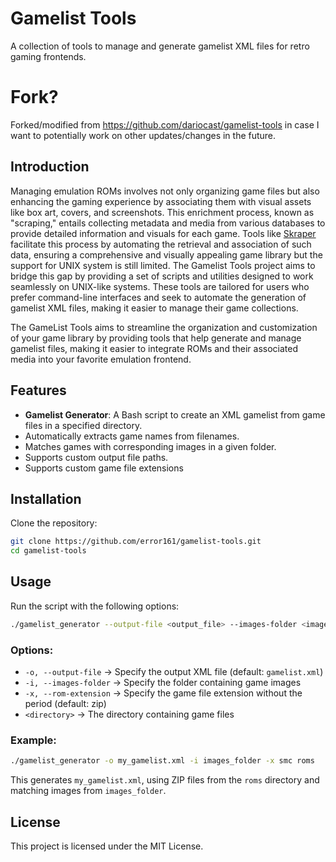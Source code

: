 # Gamelist Tools

A collection of tools to manage and generate gamelist XML files for retro gaming frontends.

# Fork?

Forked/modified from https://github.com/dariocast/gamelist-tools in case I want to potentially work on other updates/changes in the future.

## Introduction

Managing emulation ROMs involves not only organizing game files but also enhancing the gaming experience by associating them with visual assets like box art, covers, and screenshots. This enrichment process, known as "scraping," entails collecting metadata and media from various databases to provide detailed information and visuals for each game. Tools like [Skraper](https://skraper.net) facilitate this process by automating the retrieval and association of such data, ensuring a comprehensive and visually appealing game library but the support for UNIX system is still limited.
The Gamelist Tools project aims to bridge this gap by providing a set of scripts and utilities designed to work seamlessly on UNIX-like systems. These tools are tailored for users who prefer command-line interfaces and seek to automate the generation of gamelist XML files, making it easier to manage their game collections.

The GameList Tools aims to streamline the organization and customization of your game library by providing tools that help generate and manage gamelist files, making it easier to integrate ROMs and their associated media into your favorite emulation frontend.

## Features
- **Gamelist Generator**: A Bash script to create an XML gamelist from game files in a specified directory.
- Automatically extracts game names from filenames.
- Matches games with corresponding images in a given folder.
- Supports custom output file paths.
- Supports custom game file extensions

## Installation
Clone the repository:
```sh
git clone https://github.com/error161/gamelist-tools.git
cd gamelist-tools
```

## Usage
Run the script with the following options:
```sh
./gamelist_generator --output-file <output_file> --images-folder <images_folder> --rom-extension <extension> <directory>
```

### Options:
- `-o, --output-file` → Specify the output XML file (default: `gamelist.xml`)
- `-i, --images-folder` → Specify the folder containing game images
- `-x, --rom-extension` → Specify the game file extension without the period (default: zip)
- `<directory>` → The directory containing game files

### Example:
```sh
./gamelist_generator -o my_gamelist.xml -i images_folder -x smc roms
```
This generates `my_gamelist.xml`, using ZIP files from the `roms` directory and matching images from `images_folder`.


## License
This project is licensed under the MIT License.


